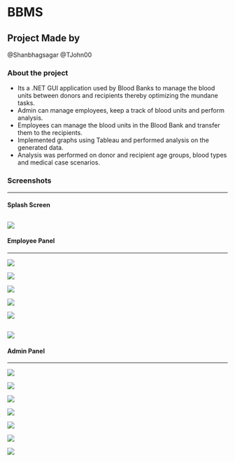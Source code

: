 # BBMS

## Project Made by 
@Shanbhagsagar @TJohn00

### About the project

- Its a .NET GUI application used by Blood Banks to manage the blood units between donors and recipients thereby optimizing the mundane tasks. 
- Admin can manage employees, keep a track of blood units and perform analysis.
- Employees can manage the blood units in the Blood Bank and transfer them to the recipients.
- Implemented graphs using Tableau and performed analysis on the generated data.
- Analysis was performed on donor and recipient age groups, blood types and medical case scenarios.

### Screenshots
---
#### Splash Screen
![](https://github.com/Shanbhagsagar/BBMS/blob/main/BBMS%20Screenshot/1splashscreen.png)
---
#### Employee Panel
---
![](https://github.com/Shanbhagsagar/BBMS/blob/main/BBMS%20Screenshot/2loginscreen.png)

![](https://github.com/Shanbhagsagar/BBMS/blob/main/BBMS%20Screenshot/3empscreen.png)

![](https://github.com/Shanbhagsagar/BBMS/blob/main/BBMS%20Screenshot/4adddoner.png)

![](https://github.com/Shanbhagsagar/BBMS/blob/main/BBMS%20Screenshot/5viewdonor.png)

![](https://github.com/Shanbhagsagar/BBMS/blob/main/BBMS%20Screenshot/6addpatient.png)

![](https://github.com/Shanbhagsagar/BBMS/blob/main/BBMS%20Screenshot/7viewpatient.png)
---
#### Admin Panel
---
![](https://github.com/Shanbhagsagar/BBMS/blob/main/BBMS%20Screenshot/9adminloginscreen.png)

![](https://github.com/Shanbhagsagar/BBMS/blob/main/BBMS%20Screenshot/8adminscreen.png)

![](https://github.com/Shanbhagsagar/BBMS/blob/main/BBMS%20Screenshot/10addemp.png)

![](https://github.com/Shanbhagsagar/BBMS/blob/main/BBMS%20Screenshot/11viewemp.png)

![](https://github.com/Shanbhagsagar/BBMS/blob/main/BBMS%20Screenshot/12analysis1.png)

![](https://github.com/Shanbhagsagar/BBMS/blob/main/BBMS%20Screenshot/12analysis2.png)

![](https://github.com/Shanbhagsagar/BBMS/blob/main/BBMS%20Screenshot/12analysis3.png)

